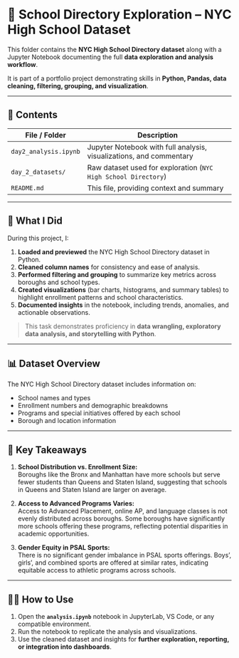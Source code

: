 # 🐍 School Directory Exploration – NYC High School Dataset

This folder contains the **NYC High School Directory dataset** along with a Jupyter Notebook documenting the full **data exploration and analysis workflow**.  

It is part of a portfolio project demonstrating skills in **Python, Pandas, data cleaning, filtering, grouping, and visualization**.

---

## 📂 Contents

| File / Folder | Description |
|---------------|-------------|
| `day2_analysis.ipynb` | Jupyter Notebook with full analysis, visualizations, and commentary |
| `day_2_datasets/` | Raw dataset used for exploration (`NYC High School Directory`) |
| `README.md` | This file, providing context and summary |

---

## 🧰 What I Did

During this project, I:

1. **Loaded and previewed** the NYC High School Directory dataset in Python.  
2. **Cleaned column names** for consistency and ease of analysis.  
3. **Performed filtering and grouping** to summarize key metrics across boroughs and school types.  
4. **Created visualizations** (bar charts, histograms, and summary tables) to highlight enrollment patterns and school characteristics.  
5. **Documented insights** in the notebook, including trends, anomalies, and actionable observations.  

> This task demonstrates proficiency in **data wrangling, exploratory data analysis, and storytelling with Python**.

---

## 📊 Dataset Overview

The NYC High School Directory dataset includes information on:

- School names and types
- Enrollment numbers and demographic breakdowns
- Programs and special initiatives offered by each school
- Borough and location information

---

## 📌 Key Takeaways

1. **School Distribution vs. Enrollment Size:**  
   Boroughs like the Bronx and Manhattan have more schools but serve fewer students than Queens and Staten Island, suggesting that schools in Queens and Staten Island are larger on average.

2. **Access to Advanced Programs Varies:**  
   Access to Advanced Placement, online AP, and language classes is not evenly distributed across boroughs. Some boroughs have significantly more schools offering these programs, reflecting potential disparities in academic opportunities.

3. **Gender Equity in PSAL Sports:**  
   There is no significant gender imbalance in PSAL sports offerings. Boys’, girls’, and combined sports are offered at similar rates, indicating equitable access to athletic programs across schools.

---

## 🧑‍💻 How to Use

1. Open the **`analysis.ipynb`** notebook in JupyterLab, VS Code, or any compatible environment.  
2. Run the notebook to replicate the analysis and visualizations.  
3. Use the cleaned dataset and insights for **further exploration, reporting, or integration into dashboards**.